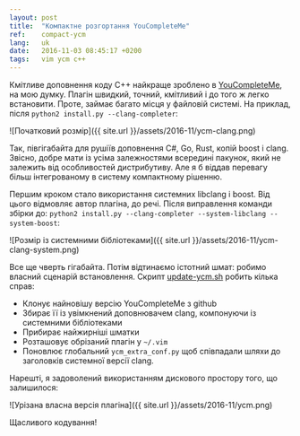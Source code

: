 ```yaml
---
layout: post
title:  "Компактне розгортання YouCompleteMe"
ref:    compact-ycm
lang:   uk
date:   2016-11-03 08:45:17 +0200
tags:   vim ycm c++
---
```


Кмітливе доповнення коду C++ найкраще зроблено в
[YouCompleteMe](http://valloric.github.io/YouCompleteMe),
на мою думку. Плагін швидкий, точний, кмітливий і до того ж легко встановити.
Проте, займає багато місця у файловій системі. На приклад,
після `python2 install.py --clang-completer`:

![Початковий розмір]({{ site.url }}/assets/2016-11/ycm-clang.png)

Так, півгігабайта для рушіїв доповнення C#, Go, Rust, копій boost і clang.
Звісно, добре мати із усіма залежностями всередині пакунок, який не залежить
від особливостей дистрибутиву. Але я б віддав перевагу більш інтегрованому
в систему компактному рішенню.

Першим кроком стало використання системних libclang і boost. Від цього відмовляє
автор плагіна, до речі. Після виправлення команди збірки до:
`python2 install.py --clang-completer --system-libclang --system-boost`:

![Розмір із системними бібліотеками]({{ site.url }}/assets/2016-11/ycm-clang-system.png)

Все ще чверть гігабайта. Потім відтинаємо істотний шмат: робимо власний сценарій встановлення.
Скрипт [update-ycm.sh](https://github.com/sakhnik/dotfiles/blob/master/.bin/update-ycm.sh)
робить кілька справ:

 * Клонує найновішу версію YouCompleteMe з github
 * Збирає її із увімкнений доповнювачем clang, компонуючи із системними бібліотеками
 * Прибирає найжирніші шматки
 * Розташовує обрізаний плагін у `~/.vim`
 * Поновлює глобальний `ycm_extra_conf.py` щоб співпадали шляхи до заголовків системної версії clang.

Нарешті, я задоволений використанням дискового простору того, що залишилося:

![Урізана власна версія плагіна]({{ site.url }}/assets/2016-11/ycm.png)

Щасливого кодування!

<!-- vim: set tw=78 spell -->
